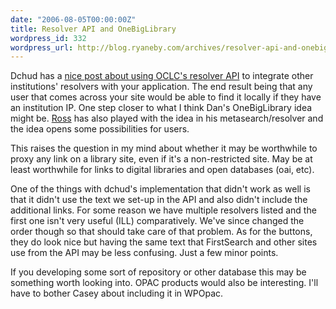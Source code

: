 ```yaml
---
date: "2006-08-05T00:00:00Z"
title: Resolver API and OneBigLibrary
wordpress_id: 332
wordpress_url: http://blog.ryaneby.com/archives/resolver-api-and-onebiglibrary/
---
```

Dchud has a <a href="http://onebiglibrary.net/story/solving-the-appropriate-resolver-problem">nice post about using OCLC's resolver API</a> to integrate other institutions' resolvers with your application. The end result being that any user that comes across your site would be able to find it locally if they have an institution IP. One step closer to what I think Dan's OneBigLibrary idea might be. <a href="http://dilettantes.code4lib.org/">Ross</a> has also played with the idea in his metasearch/resolver and the idea opens some possibilities for users.

This raises the question in my mind about whether it may be worthwhile to proxy any link on a library site, even if it's a non-restricted site. May be at least worthwhile for links to digital libraries and open databases (oai, etc).

One of the things with dchud's implementation that didn't work as well is that it didn't use the text we set-up in the API and also didn't include the additional links. For some reason we have multiple resolvers listed and the first one isn't very useful (ILL) comparatively. We've since changed the order though so that should take care of that problem. As for the buttons, they do look nice but having the same text that FirstSearch and other sites use from the API may be less confusing. Just a few minor points.

If you developing some sort of repository or other database this may be something worth looking into. OPAC products would also be interesting. I'll have to bother Casey about including it in WPOpac.
